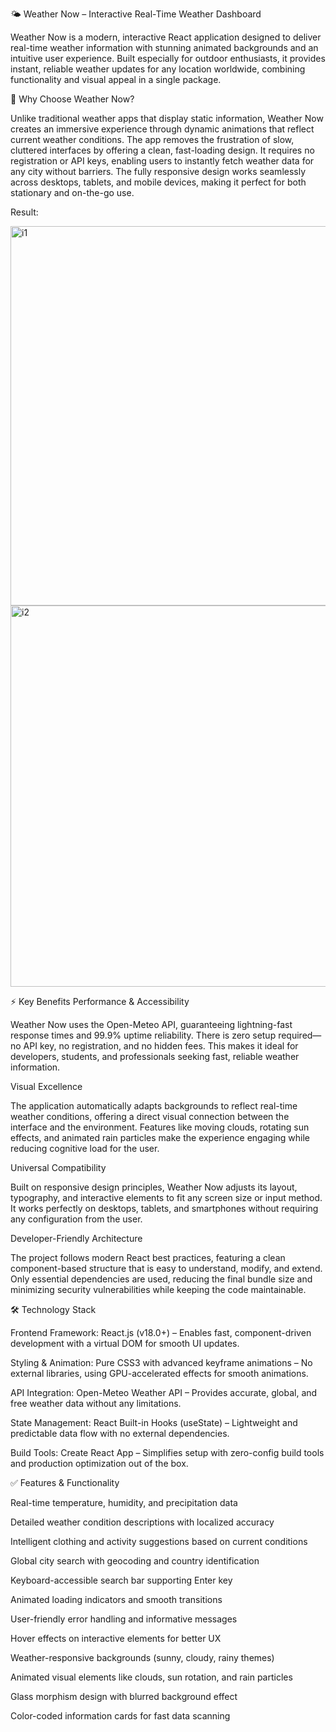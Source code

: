 🌤️ Weather Now – Interactive Real-Time Weather Dashboard

Weather Now is a modern, interactive React application designed to deliver real-time weather information with stunning animated backgrounds and an intuitive user experience. Built especially for outdoor enthusiasts, it provides instant, reliable weather updates for any location worldwide, combining functionality and visual appeal in a single package.

🚀 Why Choose Weather Now?

Unlike traditional weather apps that display static information, Weather Now creates an immersive experience through dynamic animations that reflect current weather conditions. The app removes the frustration of slow, cluttered interfaces by offering a clean, fast-loading design. It requires no registration or API keys, enabling users to instantly fetch weather data for any city without barriers. The fully responsive design works seamlessly across desktops, tablets, and mobile devices, making it perfect for both stationary and on-the-go use.





Result:



<img width="1061" height="607" alt="i1" src="https://github.com/user-attachments/assets/b639f916-a152-4bb9-b8b1-93ac5611fb55" />

<img width="1049" height="610" alt="i2" src="https://github.com/user-attachments/assets/ae1b27ab-1215-4af6-bd63-ce6a60679e56" />






⚡ Key Benefits
Performance & Accessibility

Weather Now uses the Open-Meteo API, guaranteeing lightning-fast response times and 99.9% uptime reliability. There is zero setup required—no API key, no registration, and no hidden fees. This makes it ideal for developers, students, and professionals seeking fast, reliable weather information.

Visual Excellence

The application automatically adapts backgrounds to reflect real-time weather conditions, offering a direct visual connection between the interface and the environment. Features like moving clouds, rotating sun effects, and animated rain particles make the experience engaging while reducing cognitive load for the user.

Universal Compatibility

Built on responsive design principles, Weather Now adjusts its layout, typography, and interactive elements to fit any screen size or input method. It works perfectly on desktops, tablets, and smartphones without requiring any configuration from the user.

Developer-Friendly Architecture

The project follows modern React best practices, featuring a clean component-based structure that is easy to understand, modify, and extend. Only essential dependencies are used, reducing the final bundle size and minimizing security vulnerabilities while keeping the code maintainable.

🛠️ Technology Stack

Frontend Framework: React.js (v18.0+) – Enables fast, component-driven development with a virtual DOM for smooth UI updates.

Styling & Animation: Pure CSS3 with advanced keyframe animations – No external libraries, using GPU-accelerated effects for smooth animations.

API Integration: Open-Meteo Weather API – Provides accurate, global, and free weather data without any limitations.

State Management: React Built-in Hooks (useState) – Lightweight and predictable data flow with no external dependencies.

Build Tools: Create React App – Simplifies setup with zero-config build tools and production optimization out of the box.

✅ Features & Functionality

Real-time temperature, humidity, and precipitation data

Detailed weather condition descriptions with localized accuracy

Intelligent clothing and activity suggestions based on current conditions

Global city search with geocoding and country identification

Keyboard-accessible search bar supporting Enter key

Animated loading indicators and smooth transitions

User-friendly error handling and informative messages

Hover effects on interactive elements for better UX

Weather-responsive backgrounds (sunny, cloudy, rainy themes)

Animated visual elements like clouds, sun rotation, and rain particles

Glass morphism design with blurred background effect

Color-coded information cards for fast data scanning
